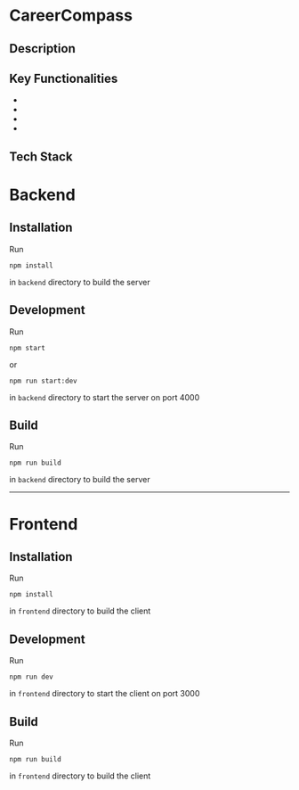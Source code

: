 # CareerCompass

## Description

## Key Functionalities

-
-
-
-

## Tech Stack

# Backend

## Installation

Run

```
npm install
```

in `backend` directory to build the server

## Development

Run

```
npm start
```

or

```
npm run start:dev
```

in `backend` directory to start the server on port 4000

## Build

Run

```
npm run build
```

in `backend` directory to build the server

---

# Frontend

## Installation

Run

```
npm install
```

in `frontend` directory to build the client

## Development

Run

```
npm run dev
```

in `frontend` directory to start the client on port 3000

## Build

Run

```
npm run build
```

in `frontend` directory to build the client
